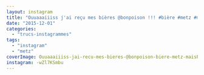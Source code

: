 ```yaml
---
layout: instagram
title: "Ouuaaaiiiss j'ai reçu mes bières @bonpoison !!! #bière #metz #maisPasAmos"
date: "2015-12-01"
categories: 
  - "trucs-instagrammes"
tags: 
  - "instagram"
  - "metz"
coverImage: Ouuaaaiiiss-jai-recu-mes-bieres-@bonpoison-biere-metz-maisPasAmos.jpg
instagram: -wZl7KSmbu
---
```

